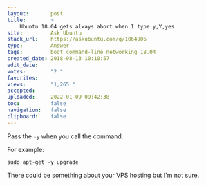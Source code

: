 ```yaml
---
layout:       post
title:        >
    Ubuntu 18.04 gets always abort when I type y,Y,yes
site:         Ask Ubuntu
stack_url:    https://askubuntu.com/q/1064906
type:         Answer
tags:         boot command-line networking 18.04
created_date: 2018-08-13 10:10:57
edit_date:    
votes:        "2 "
favorites:    
views:        "1,265 "
accepted:     
uploaded:     2022-01-09 09:42:38
toc:          false
navigation:   false
clipboard:    false
---
```


Pass the `-y` when you call the command.

For example:

``` 
sudo apt-get -y upgrade

```

There could be something about your VPS hosting but I'm not sure.
